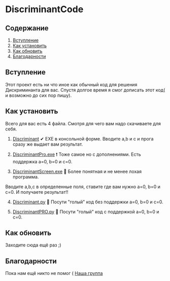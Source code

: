 # DiscriminantCode

## Содержание
1. [Вступление](https://github.com/abova29/discriminant#Встуление)
2. [Как установить](https://github.com/abova29/discriminant#Как-установить)
3. [Как обновить](https://github.com/abova29/discriminant#Как-обновить)
4. [Благодарности](https://github.com/abova29/discriminant#Благодарности)

## Вступление

Этот проект есть ни что иное как обычный код для решения Дискриминанта для вас.
Спустя долгое время я смог дописать этот код( и возможно до сих пор пишу).

## Как установить

Всего для вас есть 4 файла.
Смотря для чего вам надо скачиваете для себя.

1. [Discriminant](https://github.com/abova29/discriminant/blob/main/Discriminant.exe) 
✔
EXE в консольной форме.
Вводите a,b и c и прога сразу же выдает вам результат.


2. [DiscriminantPro.exe]() 
❗
Тоже самое но с дополнениями.
Есть поддержка a=0, b=0 и c=0. 


3. [DiscriminantScreen.exe]()
🚩
Более понятная и не менее лохая программа.

Вводите a,b,c в определенные поля, ставите где вам нужно a=0, b=0 и c=0.
И получаете результат!!


4. [Discriminant.py]()
🔰
Посути "голый" код без поддержки a=0, b=0 и c=0.


5. [DiscriminantPRO.py]()
🔰
Посути "голый" код c поддержкой a=0, b=0 и c=0. 


## Как обновить

Заходите сюда ещё раз ;)

## Благодарности

Пока нам ещё никто не помог (
[Наша группа](https://vk.com/club208855754)
